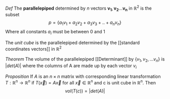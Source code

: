 *Def* The **parallelepiped** determined by *n* vectors $\mathbf{v_{1}},\mathbf{v_{2}}...\mathbf{v_{n}}$ in $\mathbb{R}^2$ is the subset $$p=\{a_{1}v_{1}+a_{2}v_{2}+a_{3}v_{3}+..+a_{n}v_{n}\}$$Where all constants $a_{i}$ must be between $0$ and $1$ 

The *unit cube* is the parallelepiped determined by the [[standard coordinates vectors]] in $\mathbb{R}^{2}$


*Theorem* The volume of the parallelepiped [[Determinant]] by $\{v_{1},v_{2},...v_{n}\}$ is $|det(A)|$ where the columns of A are made up by each vector $v_{i}$

*Proposition*
If $A$ is an $n\times n$ matrix with corresponding linear transformation $T: \mathbb{R}^{n}\rightarrow \mathbb{R}^n$ if $T(\vec{x})=A\vec{x}$ for all $\vec{x}\in\mathbb{R}^n$ and c is unit cube in $\mathbb{R}^n$. Then $$vol(T(c))=|det(A)|$$



